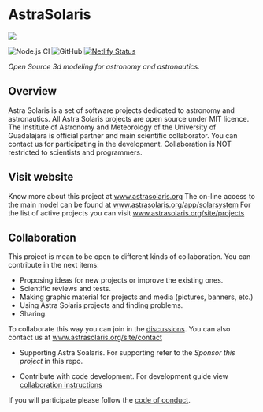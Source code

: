 # AstraSolaris

![](images_as/bg-readme.jpg)

![Node.js CI](https://github.com/SEscobedo/AstraSolaris/workflows/Node.js%20CI/badge.svg)
![GitHub](https://img.shields.io/github/license/SEscobedo/AstraSolaris)
[![Netlify Status](https://api.netlify.com/api/v1/badges/fb766ed0-27e1-4c4e-82bf-a0fd455113a6/deploy-status)](https://app.netlify.com/sites/astrasolaris/deploys)

_Open Source 3d modeling for astronomy and astronautics._

## Overview
Astra Solaris is a set of software projects dedicated to astronomy and astronautics. All Astra Solaris projects are open source under MIT licence. The Institute of Astronomy and Meteorology of the University of Guadalajara is official partner and main scientific collaborator. You can contact us for participating in the development. Collaboration is NOT restricted to scientists and programmers.

## Visit website

Know more about this project at www.astrasolaris.org
The on-line access to the main model can be found at www.astrasolaris.org/app/solarsystem
For the list of active projects you can visit www.astrasolaris.org/site/projects

## Collaboration
This project is mean to be open to different kinds of collaboration. You can contribute in the next items:

* Proposing ideas for new projects or improve the existing ones.
* Scientific reviews and tests.
* Making graphic material for projects and media (pictures, banners, etc.)
* Using Astra Solaris projects and finding problems.
* Sharing.

To collaborate this way you can join in the [discussions](https://github.com/SEscobedo/AstraSolaris/discussions). You can also contact us at www.astrasolaris.org/site/contact

* Supporting Astra Soalaris. For supporting refer to the _Sponsor this project_ in this repo.

* Contribute with code development. For development guide view [collaboration instructions](.github/CONTRIBUTING.md)

If you will participate please follow the [code of conduct](.github/CODE_OF_CONDUCT.md).






